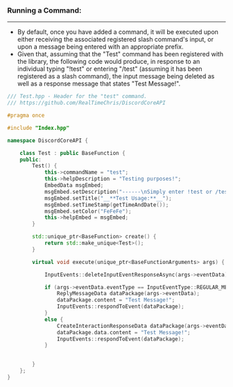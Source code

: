 ### **Running a Command:**
---
 
- By default, once you have added a command, it will be executed upon either receiving the associated registered slash command's input, or upon a message being entered with an appropriate prefix.
- Given that, assuming that the "Test" command has been registered with the library, the following code would produce, in response to an individual typing "!test" or entering "/test" (assuming it has been registered as a slash command), the input message being deleted as well as a response message that states "Test Message!". 
```cpp
/// Test.hpp - Header for the "test" command.
/// https://github.com/RealTimeChris/DiscordCoreAPI

#pragma once

#include "Index.hpp"

namespace DiscordCoreAPI {

	class Test : public BaseFunction {
	public:
		Test() {
			this->commandName = "test";
			this->helpDescription = "Testing purposes!";
			EmbedData msgEmbed;
			msgEmbed.setDescription("------\nSimply enter !test or /test!\n------");
			msgEmbed.setTitle("__**Test Usage:**__");
			msgEmbed.setTimeStamp(getTimeAndDate());
			msgEmbed.setColor("FeFeFe");
			this->helpEmbed = msgEmbed;
		}

		std::unique_ptr<BaseFunction> create() {
			return std::make_unique<Test>();
		}

		virtual void execute(unique_ptr<BaseFunctionArguments> args) {

			InputEvents::deleteInputEventResponseAsync(args->eventData);

			if (args->eventData.eventType == InputEventType::REGULAR_MESSAGE) {
				ReplyMessageData dataPackage(args->eventData);
				dataPackage.content = "Test Message!";
				InputEvents::respondToEvent(dataPackage);
			}
			else {
				CreateInteractionResponseData dataPackage(args->eventData);
				dataPackage.data.content = "Test Message!";
				InputEvents::respondToEvent(dataPackage);
			}

			
		}
	};
}
```
